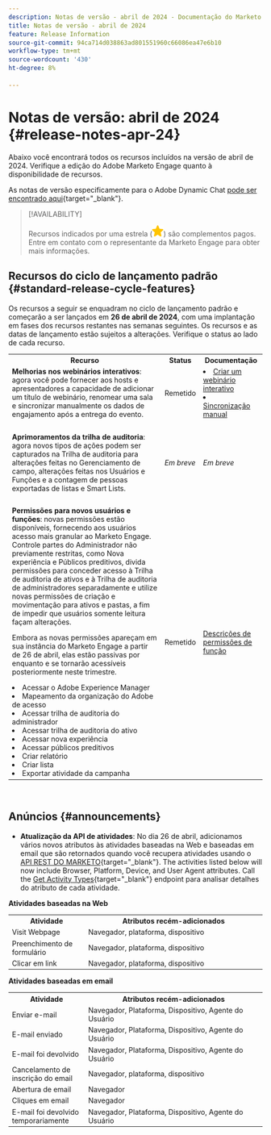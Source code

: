 ```yaml
---
description: Notas de versão - abril de 2024 - Documentação do Marketo - Documentação do produto
title: Notas de versão - abril de 2024
feature: Release Information
source-git-commit: 94ca714d038863ad801551960c66086ea47e6b10
workflow-type: tm+mt
source-wordcount: '430'
ht-degree: 8%

---
```


# Notas de versão: abril de 2024 {#release-notes-apr-24}

Abaixo você encontrará todos os recursos incluídos na versão de abril de 2024. Verifique a edição do Adobe Marketo Engage quanto à disponibilidade de recursos.

As notas de versão especificamente para o Adobe Dynamic Chat [pode ser encontrado aqui](/help/marketo/release-notes/dynamic-chat.md){target="_blank"}.

>[!AVAILABILITY]
>
>Recursos indicados por uma estrela (![estrela](assets/yellow-star.png)) são complementos pagos. Entre em contato com o representante da Marketo Engage para obter mais informações.

## Recursos do ciclo de lançamento padrão {#standard-release-cycle-features}

Os recursos a seguir se enquadram no ciclo de lançamento padrão e começarão a ser lançados em **26 de abril de 2024**, com uma implantação em fases dos recursos restantes nas semanas seguintes. Os recursos e as datas de lançamento estão sujeitos a alterações. Verifique o status ao lado de cada recurso.

<table style="table-layout:auto"> 
 <tbody> 
  <tr> 
   <th style="width:65%">Recurso</th> 
   <th style="width:10%">Status</th>
   <th style="width:25%">Documentação</th>
  </tr>
     <tr> 
   <td><strong>Melhorias nos webinários interativos</strong>: agora você pode fornecer aos hosts e apresentadores a capacidade de adicionar um título de webinário, renomear uma sala e sincronizar manualmente os dados de engajamento após a entrega do evento.</td> 
   <td>Remetido</td>
   <td><li><a href="/help/marketo/product-docs/demand-generation/events/interactive-webinars/create-an-interactive-webinar.md">Criar um webinário interativo</a></li>
   <li><a href="/help/marketo/product-docs/demand-generation/events/interactive-webinars/event-workflows.md#manual-sync">Sincronização manual</a></li></td>
  </tr>
  <tr> 
   <td> </td> 
   <td> </td>
   <td> </td>
  </tr>
    <tr> 
   <td><strong>Aprimoramentos da trilha de auditoria</strong>: agora novos tipos de ações podem ser capturados na Trilha de auditoria para alterações feitas no Gerenciamento de campo, alterações feitas nos Usuários e Funções e a contagem de pessoas exportadas de listas e Smart Lists.</td> 
   <td><i>Em breve</i></td>
   <td><i>Em breve</i></td>
  </tr>
  <tr> 
   <td> </td> 
   <td> </td>
   <td> </td>
  </tr>
    <tr> 
   <td><strong>Permissões para novos usuários e funções</strong>: novas permissões estão disponíveis, fornecendo aos usuários acesso mais granular ao Marketo Engage. Controle partes do Administrador não previamente restritas, como Nova experiência e Públicos preditivos, divida permissões para conceder acesso à Trilha de auditoria de ativos e à Trilha de auditoria de administradores separadamente e utilize novas permissões de criação e movimentação para ativos e pastas, a fim de impedir que usuários somente leitura façam alterações. 
   <p>Embora as novas permissões apareçam em sua instância do Marketo Engage a partir de 26 de abril, elas estão passivas por enquanto e se tornarão acessíveis posteriormente neste trimestre.
   <li>Acessar o Adobe Experience Manager</li>
   <li>Mapeamento da organização do Adobe de acesso</li>
   <li>Acessar trilha de auditoria do administrador</li>
   <li>Acessar trilha de auditoria do ativo</li>
   <li>Acessar nova experiência</li>
   <li>Acessar públicos preditivos</li>
   <li>Criar relatório</li>
   <li>Criar lista</li>
   <li>Exportar atividade da campanha</li>
   </td> 
   <td>Remetido</td>
   <td><a href="/help/marketo/product-docs/administration/users-and-roles/descriptions-of-role-permissions.md">Descrições de permissões de função</a></td>
  </tr>
 </tbody> 
</table>
<br/>

## Anúncios {#announcements}

* **Atualização da API de atividades**: No dia 26 de abril, adicionamos vários novos atributos às atividades baseadas na Web e baseadas em email que são retornados quando você recupera atividades usando o [API REST DO MARKETO](https://developers.marketo.com/rest-api/lead-database/activities/){target="_blank"}. The activities listed below will now include Browser, Platform, Device, and User Agent attributes. Call the [Get Activity Types](https://developers.marketo.com/rest-api/endpoint-reference/lead-database-endpoint-reference/#!/Activities/getAllActivityTypesUsingGET){target="_blank"} endpoint para analisar detalhes do atributo de cada atividade.

**Atividades baseadas na Web**

<table style="table-layout:auto"> 
 <tbody> 
  <tr> 
   <th style="width:30%">Atividade</th> 
   <th style="width:70%">Atributos recém-adicionados</th>
   </tr>
  <tr> 
   <td>Visit Webpage</td> 
   <td>Navegador, plataforma, dispositivo</td>
  </tr>
   <tr> 
   <td>Preenchimento de formulário</td> 
   <td>Navegador, plataforma, dispositivo</td>
  </tr>
  <tr> 
   <td>Clicar em link</td> 
   <td>Navegador, plataforma, dispositivo</td>
  </tr>
 </tbody> 
</table>

**Atividades baseadas em email**

<table style="table-layout:auto"> 
 <tbody> 
  <tr> 
   <th style="width:30%">Atividade</th> 
   <th style="width:70%">Atributos recém-adicionados</th>
  </tr>
   <tr> 
   <td>Enviar e-mail</td> 
   <td>Navegador, Plataforma, Dispositivo, Agente do Usuário</td>
  </tr>
   </tr>
  <tr> 
   <td>E-mail enviado</td> 
   <td>Navegador, Plataforma, Dispositivo, Agente do Usuário</td>
  </tr>
   <tr> 
   <td>E-mail foi devolvido</td> 
   <td>Navegador, Plataforma, Dispositivo, Agente do Usuário</td>
  </tr>
  <tr> 
   <td>Cancelamento de inscrição do email</td> 
   <td>Navegador, plataforma, dispositivo</td>
  </tr>
  <tr> 
   <td>Abertura de email</td> 
   <td>Navegador</td>
  </tr>
   <tr> 
   <td>Cliques em email</td> 
   <td>Navegador</td>
  </tr>
  <tr> 
   <td>E-mail foi devolvido temporariamente</td> 
   <td>Navegador, Plataforma, Dispositivo, Agente do Usuário</td>
  </tr>
 </tbody> 
</table>
